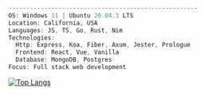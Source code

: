 ```ts
-----------------------------------------------------
OS: Windows 11 | Ubuntu 20.04.3 LTS
Location: California, USA
Languages: JS, TS, Go, Rust, Nim
Technologies:
  Http: Express, Koa, Fiber, Axum, Jester, Prologue
  Frontend: React, Vue, Vanilla
  Database: MongoDB, Postgres
Focus: Full stack web development
```
[![Top Langs](https://github-readme-stats.vercel.app/api/top-langs/?username=ericarthurc&hide=css,html)](https://github.com/anuraghazra/github-readme-stats)
